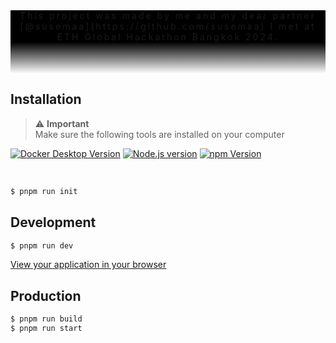 <div style="background: black;">

<p align="center" style="margin: 0; letter-spacing: 3px;
text-decoration: none;">
This project was made by me and my dear partner [@susemaa](https://github.com/susemaa) I met at ETH Global Hackathon Bangkok 2024.
</p>
</a>
</div>
<div style="height: 50px; background: linear-gradient(#000000, transparent);"></div>



## Installation

<div style="color: red;">

> ⚠️ **Important**<br/>Make sure the following tools are installed on your computer

<p align="center">

<a target="_blank" href="https://www.docker.com/get-started/">![Docker Desktop Version](https://img.shields.io/badge/Docker%20Desktop-4.19.0-black?logo=docker)</a>
<a target="_blank" href="https://nodejs.org/en">![Node.js version](https://img.shields.io/badge/Node.js-^18.17.0%20||%20^20.3.0%20||%20>=21.0.0-black?logo=nodedotjs)</a>
<a target="_blank" href="https://www.npmjs.com/">![npm Version](https://img.shields.io/badge/npm-10.2.4-black?logo=npm)</a>

</p>
</div>

<br />

```bash
$ pnpm run init
```

## Development

```bash
$ pnpm run dev
```

[View your application in your browser](http://localhost:8099)

## Production

```bash
$ pnpm run build
$ pnpm run start
```
